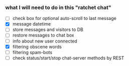 ### what I will need to do in this "ratchet chat"

- [ ] check box for optional auto-scroll to last message
- [x] message datetime
- [ ] store messages and visitors to DB
- [ ] restore messages to chat box
- [ ] info about new user connected
- [x] filtering obscene words
- [ ] filtering spam-bots
- [ ] check status/start/stop chat-server methods by REST
